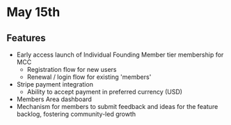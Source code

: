 # May 15th

## Features

* Early access launch of Individual Founding Member tier membership for MCC
  * Registration flow for new users
  * Renewal / login flow for existing 'members'
* Stripe payment integration
  * Ability to accept payment in preferred currency (USD)
* Members Area dashboard
* Mechanism for members to submit feedback and ideas for the feature backlog, fostering community-led growth

